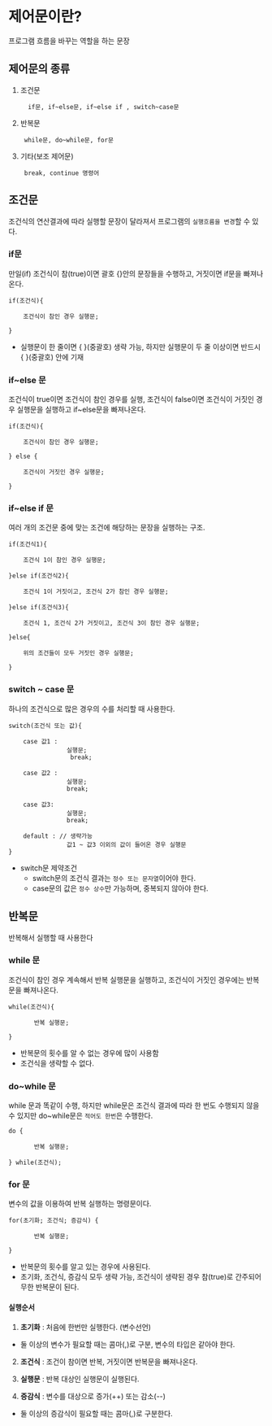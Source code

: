 ﻿# 제어문이란?
프로그램 흐름을 바꾸는 역할을 하는 문장

## 제어문의 종류
1. 조건문

		 if문, if~else문, if~else if , switch~case문
2. 반복문

		while문, do~while문, for문
3. 기타(보조 제어문)

		break, continue 명령어


## 조건문

   조건식의 연산결과에 따라 실행할 문장이 달라져서 프로그램의 `실행흐름을 변경`할 수 있다.

### if문
만일(if) 조건식이 참(true)이면 괄호 {}안의 문장들을 수행하고, 거짓이면 if문을 빠져나온다.

    if(조건식){
    
    	조건식이 참인 경우 실행문;
    	
    }

- 실행문이 한 줄이면 { }(중괄호) 생략 가능, 하지만 실행문이 두 줄 이상이면 반드시 { }(중괄호) 안에 기재

### if~else 문
조건식이 true이면 조건식이 참인 경우를 실행, 조건식이 false이면 조건식이 거짓인 경우 실행문을 실행하고 if~else문을 빠져나온다.

    if(조건식){
    
    	조건식이 참인 경우 실행문;
    
    } else {
    	
    	조건식이 거짓인 경우 실행문;
    
    }

### if~else if 문
여러 개의 조건문 중에 맞는 조건에 해당하는 문장을 실행하는 구조.

    if(조건식1){
    
    	조건식 1이 참인 경우 실행문;
    
    }else if(조건식2){
    
    	조건식 1이 거짓이고, 조건식 2가 참인 경우 실행문;
    
    }else if(조건식3){
    
    	조건식 1, 조건식 2가 거짓이고, 조건식 3이 참인 경우 실행문;
    
    }else{
    
    	위의 조건들이 모두 거짓인 경우 실행문;
    
    }

### switch ~ case 문
하나의 조건식으로 많은 경우의 수를 처리할 때 사용한다.

	switch(조건식 또는 값){
	
		case 값1 : 		
					실행문;
					 break;
					 
		case 값2 : 		
					실행문;
					break;
					
		case 값3:
					실행문;
					break;
					
		default : // 생략가능
					값1 ~ 값3 이외의 값이 들어온 경우 실행문
	}
-  switch문 제약조건
	- switch문의 조건식 결과는 `정수 또는 문자열`이어야 한다.
	- case문의 값은 `정수 상수`만 가능하며, 중복되지 않아야 한다. 


## 반복문
반복해서 실행할 때 사용한다

### while 문
조건식이 참인 경우 계속해서 반복 실행문을 실행하고, 조건식이 거짓인 경우에는 반복문을 빠져나온다.

    while(조건식){
    		
		   반복 실행문;
    
    }

- 반복문의 횟수를 알 수 없는 경우에 많이 사용함
- 조건식을 생략할 수 없다.

### do~while 문
while 문과 똑같이 수행, 하지만 while문은 조건식 결과에 따라 한 번도 수행되지 않을 수 있지만 do~while문은 `적어도 한번`은 수행한다.

    do {
    
		   반복 실행문;
    
    } while(조건식);

### for 문
변수의 값을 이용하여 반복 실행하는 명령문이다.

    for(초기화; 조건식; 증감식) {
    
		   반복 실행문;
    
    }

- 반복문의 횟수를 알고 있는 경우에 사용된다.
- 초기화, 조건식, 증감식 모두 생략 가능, 조건식이 생략된 경우 참(true)로 간주되어 무한 반복문이 된다.

#### 실행순서
1. **초기화** : 처음에 한번만 실행한다. (변수선언)
- 둘 이상의 변수가 필요할 때는 콤마(,)로 구분, 변수의 타입은 같아야 한다.

2. **조건식** : 조건이 참이면 반복, 거짓이면 반복문을 빠져나온다.

3.  **실행문** : 반복 대상인 실행문이 실행된다.
4.  **증감식** : 변수를 대상으로 증가(++) 또는 감소(--)
- 둘 이상의 증감식이 필요할 때는 콤마(,)로 구분한다.


